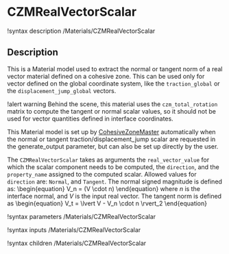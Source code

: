 # CZMRealVectorScalar

!syntax description /Materials/CZMRealVectorScalar

## Description

This is a Material model used to extract the normal or tangent norm of a real vector material defined on a cohesive zone. This can be used only for vector defined on the global coordinate system, like the `traction_global` or the `displacement_jump_global` vectors.

!alert warning
Behind the scene, this material uses the `czm_total_rotation` matrix to compute the tangent or normal scalar values, so it should not be used for vector quantities defined in interface coordinates.

This Material model is set up by [CohesiveZoneMaster](CohesiveZoneMaster/index.md) automatically
when the normal or tangent traction/displacement_jump scalar are requested in the generate_output parameter, but can also be set up directly by the user.  

The `CZMRealVectorScalar` takes as arguments the `real_vector_value`  for which the scalar component needs to be computed, the `direction`, and the `property_name` assigned to the computed scalar.
Allowed values for `direction` are: `Normal`, and `Tangent`.
The normal signed magnitude is defined as:
\begin{equation}
V_n = (V \cdot n)
\end{equation}
where $n$ is the interface normal, and $V$ is the input real vector.
The tangent norm is defined as
\begin{equation}
V_t = \lvert V - V_n \cdot n \rvert_2
\end{equation}

!syntax parameters /Materials/CZMRealVectorScalar

!syntax inputs /Materials/CZMRealVectorScalar

!syntax children /Materials/CZMRealVectorScalar
